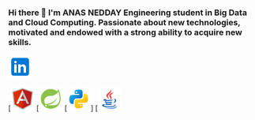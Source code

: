 ### Hi there 👋  I'm ANAS NEDDAY Engineering student in Big Data and Cloud Computing. Passionate about new technologies, motivated and endowed with a strong ability to acquire new skills.


[![LinkedIn](linkedin.png)](https://www.linkedin.com/in/anas-nedday-944562234/)<br>


[![Angular](Angular.png)  [![Spring](SpringBoot.png) [![Python](Python.png)]  [![Java](Java.png)
<!--
**AnasNedday/AnasNedday** is a ✨ _special_ ✨ repository because its `README.md` (this file) appears on your GitHub profile.

Here are some ideas to get you started:

- 🔭 I’m currently working on ...
- 🌱 I’m currently learning ...
- 👯 I’m looking to collaborate on ...
- 🤔 I’m looking for help with ...
- 💬 Ask me about ...
- 📫 How to reach me: ...
- 😄 Pronouns: ...
- ⚡ Fun fact: ...
-->
